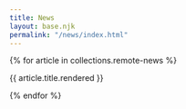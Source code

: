 ```yaml
---
title: News
layout: base.njk
permalink: "/news/index.html"
---
```


{% for article in collections.remote-news %}

{{ article.title.rendered }}

{% endfor %}